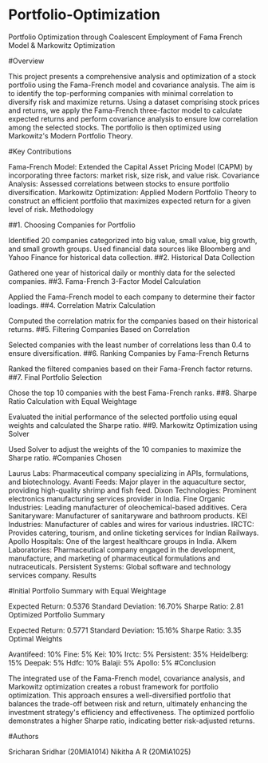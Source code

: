 # Portfolio-Optimization
Portfolio Optimization through Coalescent Employment of Fama French Model & Markowitz Optimization

#Overview

This project presents a comprehensive analysis and optimization of a stock portfolio using the Fama-French model and covariance analysis. The aim is to identify the top-performing companies with minimal correlation to diversify risk and maximize returns. Using a dataset comprising stock prices and returns, we apply the Fama-French three-factor model to calculate expected returns and perform covariance analysis to ensure low correlation among the selected stocks. The portfolio is then optimized using Markowitz's Modern Portfolio Theory.

#Key Contributions

Fama-French Model: Extended the Capital Asset Pricing Model (CAPM) by incorporating three factors: market risk, size risk, and value risk.
Covariance Analysis: Assessed correlations between stocks to ensure portfolio diversification.
Markowitz Optimization: Applied Modern Portfolio Theory to construct an efficient portfolio that maximizes expected return for a given level of risk.
Methodology

##1. Choosing Companies for Portfolio

Identified 20 companies categorized into big value, small value, big growth, and small growth groups.
Used financial data sources like Bloomberg and Yahoo Finance for historical data collection.
##2. Historical Data Collection

Gathered one year of historical daily or monthly data for the selected companies.
##3. Fama-French 3-Factor Model Calculation

Applied the Fama-French model to each company to determine their factor loadings.
##4. Correlation Matrix Calculation

Computed the correlation matrix for the companies based on their historical returns.
##5. Filtering Companies Based on Correlation

Selected companies with the least number of correlations less than 0.4 to ensure diversification.
##6. Ranking Companies by Fama-French Returns

Ranked the filtered companies based on their Fama-French factor returns.
##7. Final Portfolio Selection

Chose the top 10 companies with the best Fama-French ranks.
##8. Sharpe Ratio Calculation with Equal Weightage

Evaluated the initial performance of the selected portfolio using equal weights and calculated the Sharpe ratio.
##9. Markowitz Optimization using Solver

Used Solver to adjust the weights of the 10 companies to maximize the Sharpe ratio.
#Companies Chosen

Laurus Labs: Pharmaceutical company specializing in APIs, formulations, and biotechnology.
Avanti Feeds: Major player in the aquaculture sector, providing high-quality shrimp and fish feed.
Dixon Technologies: Prominent electronics manufacturing services provider in India.
Fine Organic Industries: Leading manufacturer of oleochemical-based additives.
Cera Sanitaryware: Manufacturer of sanitaryware and bathroom products.
KEI Industries: Manufacturer of cables and wires for various industries.
IRCTC: Provides catering, tourism, and online ticketing services for Indian Railways.
Apollo Hospitals: One of the largest healthcare groups in India.
Alkem Laboratories: Pharmaceutical company engaged in the development, manufacture, and marketing of pharmaceutical formulations and nutraceuticals.
Persistent Systems: Global software and technology services company.
Results

#Initial Portfolio Summary with Equal Weightage

Expected Return: 0.5376
Standard Deviation: 16.70%
Sharpe Ratio: 2.81
Optimized Portfolio Summary

Expected Return: 0.5771
Standard Deviation: 15.16%
Sharpe Ratio: 3.35
Optimal Weights

Avantifeed: 10%
Fine: 5%
Kei: 10%
Irctc: 5%
Persistent: 35%
Heidelberg: 15%
Deepak: 5%
Hdfc: 10%
Balaji: 5%
Apollo: 5%
#Conclusion

The integrated use of the Fama-French model, covariance analysis, and Markowitz optimization creates a robust framework for portfolio optimization. This approach ensures a well-diversified portfolio that balances the trade-off between risk and return, ultimately enhancing the investment strategy's efficiency and effectiveness. The optimized portfolio demonstrates a higher Sharpe ratio, indicating better risk-adjusted returns.

#Authors

Sricharan Sridhar (20MIA1014)
Nikitha A R (20MIA1025)
